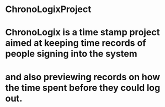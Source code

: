 # ChronoLogixProject
# ChronoLogix is a time stamp project aimed at keeping time records of people signing into the system 
# and also previewing records on how the time spent before they could log out.
